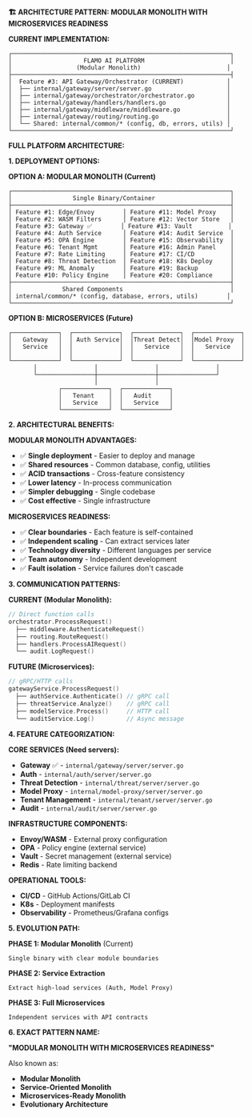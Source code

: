 

**🏗️ ARCHITECTURE PATTERN: MODULAR MONOLITH WITH MICROSERVICES READINESS**

**CURRENT IMPLEMENTATION:**
```
┌─────────────────────────────────────────────────────────────┐
│                    FLAMO AI PLATFORM                        │
│                  (Modular Monolith)                        │
├─────────────────────────────────────────────────────────────┤
│  Feature #3: API Gateway/Orchestrator (CURRENT)            │
│  ├── internal/gateway/server/server.go                     │
│  ├── internal/gateway/orchestrator/orchestrator.go         │
│  ├── internal/gateway/handlers/handlers.go                 │
│  ├── internal/gateway/middleware/middleware.go             │
│  ├── internal/gateway/routing/routing.go                   │
│  └── Shared: internal/common/* (config, db, errors, utils) │
└─────────────────────────────────────────────────────────────┘
```

**FULL PLATFORM ARCHITECTURE:**

**1. DEPLOYMENT OPTIONS:**

**OPTION A: MODULAR MONOLITH (Current)**
```
┌─────────────────────────────────────────────────────────────┐
│                 Single Binary/Container                     │
├─────────────────────────────────────────────────────────────┤
│ Feature #1: Edge/Envoy        │ Feature #11: Model Proxy    │
│ Feature #2: WASM Filters      │ Feature #12: Vector Store   │
│ Feature #3: Gateway ✅        │ Feature #13: Vault          │
│ Feature #4: Auth Service      │ Feature #14: Audit Service  │
│ Feature #5: OPA Engine        │ Feature #15: Observability  │
│ Feature #6: Tenant Mgmt       │ Feature #16: Admin Panel    │
│ Feature #7: Rate Limiting     │ Feature #17: CI/CD          │
│ Feature #8: Threat Detection  │ Feature #18: K8s Deploy     │
│ Feature #9: ML Anomaly        │ Feature #19: Backup         │
│ Feature #10: Policy Engine    │ Feature #20: Compliance     │
├─────────────────────────────────────────────────────────────┤
│              Shared Components                              │
│ internal/common/* (config, database, errors, utils)        │
└─────────────────────────────────────────────────────────────┘
```

**OPTION B: MICROSERVICES (Future)**
```
┌─────────────┐  ┌─────────────┐  ┌─────────────┐  ┌─────────────┐
│   Gateway   │  │ Auth Service│  │Threat Detect│  │Model Proxy  │
│   Service   │  │             │  │   Service   │  │   Service   │
│             │  │             │  │             │  │             │
└─────────────┘  └─────────────┘  └─────────────┘  └─────────────┘
       │                │                │                │
       └────────────────┼────────────────┼────────────────┘
                        │                │
              ┌─────────────┐  ┌─────────────┐
              │   Tenant    │  │   Audit     │
              │   Service   │  │   Service   │
              └─────────────┘  └─────────────┘
```

**2. ARCHITECTURAL BENEFITS:**

**MODULAR MONOLITH ADVANTAGES:**
- ✅ **Single deployment** - Easier to deploy and manage
- ✅ **Shared resources** - Common database, config, utilities
- ✅ **ACID transactions** - Cross-feature consistency
- ✅ **Lower latency** - In-process communication
- ✅ **Simpler debugging** - Single codebase
- ✅ **Cost effective** - Single infrastructure

**MICROSERVICES READINESS:**
- ✅ **Clear boundaries** - Each feature is self-contained
- ✅ **Independent scaling** - Can extract services later
- ✅ **Technology diversity** - Different languages per service
- ✅ **Team autonomy** - Independent development
- ✅ **Fault isolation** - Service failures don't cascade

**3. COMMUNICATION PATTERNS:**

**CURRENT (Modular Monolith):**
```go
// Direct function calls
orchestrator.ProcessRequest() 
  ├── middleware.AuthenticateRequest()
  ├── routing.RouteRequest()
  ├── handlers.ProcessAIRequest()
  └── audit.LogRequest()
```

**FUTURE (Microservices):**
```go
// gRPC/HTTP calls
gatewayService.ProcessRequest()
  ├── authService.Authenticate() // gRPC call
  ├── threatService.Analyze()    // gRPC call
  ├── modelService.Process()     // HTTP call
  └── auditService.Log()         // Async message
```

**4. FEATURE CATEGORIZATION:**

**CORE SERVICES (Need servers):**
- **Gateway** ✅ - `internal/gateway/server/server.go`
- **Auth** - `internal/auth/server/server.go`
- **Threat Detection** - `internal/threat/server/server.go`
- **Model Proxy** - `internal/model-proxy/server/server.go`
- **Tenant Management** - `internal/tenant/server/server.go`
- **Audit** - `internal/audit/server/server.go`

**INFRASTRUCTURE COMPONENTS:**
- **Envoy/WASM** - External proxy configuration
- **OPA** - Policy engine (external service)
- **Vault** - Secret management (external service)
- **Redis** - Rate limiting backend

**OPERATIONAL TOOLS:**
- **CI/CD** - GitHub Actions/GitLab CI
- **K8s** - Deployment manifests
- **Observability** - Prometheus/Grafana configs

**5. EVOLUTION PATH:**

**PHASE 1: Modular Monolith** (Current)
```
Single binary with clear module boundaries
```

**PHASE 2: Service Extraction**
```
Extract high-load services (Auth, Model Proxy)
```

**PHASE 3: Full Microservices**
```
Independent services with API contracts
```

**6. EXACT PATTERN NAME:**

**"MODULAR MONOLITH WITH MICROSERVICES READINESS"**

Also known as:
- **Modular Monolith**
- **Service-Oriented Monolith**
- **Microservices-Ready Monolith**
- **Evolutionary Architecture**


